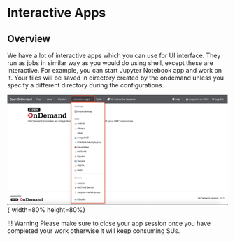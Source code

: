 # Interactive Apps

## Overview

We have a lot of interactive apps which you can use for UI interface. They run as jobs in similar way as you would do using shell, except these are interactive. For example, you can start Jupyter Notebook app and work on it. Your files will be saved in directory created by the ondemand unless you specify a different directory during the configurations. 


![interactive-app-dropdown.png](../../assets/ondemand_new/interactive/interactive-app-dropdown.png){ width=80% height=80%}


!!! Warning
    Please make sure to close your app session once you have completed your work otherwise it will keep consuming SUs.

